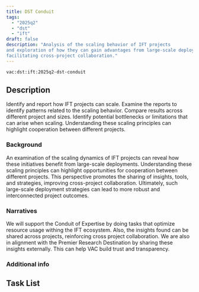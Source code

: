 ```yaml
---
title: DST Conduit
tags:
  - "2025q2"
  - "dst"
  - "ift"
draft: false
description: "Analysis of the scaling behavior of IFT projects
and exploration of how they can gain advantages from large-scale deployments,
facilitating cross-project collaboration."
---
```


`vac:dst:ift:2025q2-dst-conduit`


## Description
Identify and report how IFT projects can scale.
Examine the reports to identify patterns related to the scaling behavior.
Compare results across different project and sizes.
Identify potential bottlenecks or limitations that can arise when scaling.
Understanding these scaling principles 
can highlight cooperation between different projects.

### Background
An examination of the scaling dynamics
of IFT projects can reveal how these initiatives 
benefit from large-scale deployments.
Understanding these scaling principles
can highlight opportunities for cooperation between different projects.
This perspective promotes the sharing
of insights, tools, and strategies, improving cross-project collaboration.
Ultimately, such large-scale deployment strategies 
can lead to more robust and interconnected project outcomes.

### Narratives
We will support the Conduit of Expertise by doing tasks
that optimize resource usage withing the IFT ecosystem.
Also, the insights found can be shared across projects, 
reinforcing cross project collaboration.
We are also in alignment with the Premier Research Destination
by sharing these insights externally. 
This can help VAC build trust and transparency.

### Additional info

## Task List

